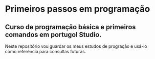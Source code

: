 # Primeiros passos em programação
## Curso de programação básica e primeiros comandos em portugol Studio.
Neste repositório vou guardar os meus estudos de progração e usá-lo como referência para consultas futuras.
